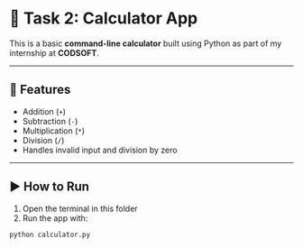 # 🧮 Task 2: Calculator App

This is a basic **command-line calculator** built using Python as part of my internship at **CODSOFT**.

---

## 📌 Features

- Addition (`+`)
- Subtraction (`-`)
- Multiplication (`*`)
- Division (`/`)
- Handles invalid input and division by zero

---

## ▶️ How to Run

1. Open the terminal in this folder  
2. Run the app with:

```bash
python calculator.py
